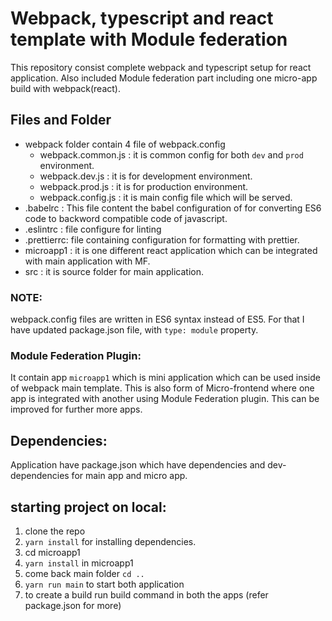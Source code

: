 # Webpack, typescript and react template with Module federation

This repository consist complete webpack and typescript setup for react application. Also included Module federation part including one micro-app build with webpack(react).

## Files and Folder

- webpack folder contain 4 file of webpack.config
  - webpack.common.js : it is common config for both `dev` and `prod` environment.
  - webpack.dev.js : it is for development environment.
  - webpack.prod.js : it is for production environment.
  - webpack.config.js : it is main config file which will be served.
- .babelrc : This file content the babel configuration of for converting ES6 code to backword compatible code of javascript.
- .eslintrc : file configure for linting
- .prettierrc: file containing configuration for formatting with prettier.
- microapp1 : it is one different react application which can be integrated with main application with MF.
- src : it is source folder for main application.  

### NOTE:

webpack.config files are written in ES6 syntax instead of ES5. For that I have updated package.json file, with `type: module` property.

### Module Federation Plugin:

It contain app `microapp1` which is mini application which can be used inside of webpack main template. This is also form of Micro-frontend where one app is integrated with another using Module Federation plugin. This can be improved for further more apps.

## Dependencies:

Application have package.json which have dependencies and dev-dependencies for main app and micro app.

## starting project on local:

1. clone the repo
2. `yarn install` for installing dependencies.
3. cd microapp1
4. `yarn install` in microapp1
5. come back main folder `cd ..`
6. `yarn run main` to start both application
7. to create a build run build command in both the apps (refer package.json for more)
